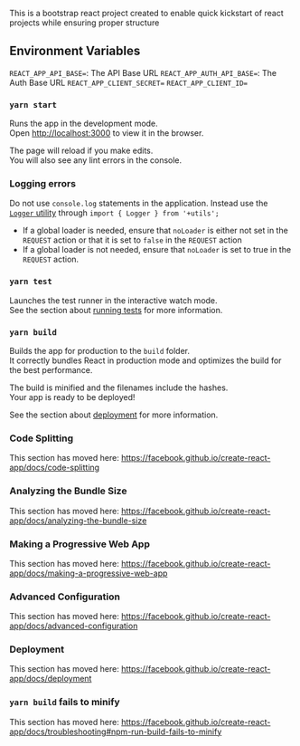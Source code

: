 This is a bootstrap react project created to enable quick kickstart of react projects while ensuring proper structure

## Environment Variables

`REACT_APP_API_BASE=`: The API Base URL
`REACT_APP_AUTH_API_BASE=`: The Auth Base URL
`REACT_APP_CLIENT_SECRET=`
`REACT_APP_CLIENT_ID=`

### `yarn start`

Runs the app in the development mode.<br />
Open [http://localhost:3000](http://localhost:3000) to view it in the browser.

The page will reload if you make edits.<br />
You will also see any lint errors in the console.

### Logging errors

Do not use `console.log` statements in the application.
Instead use the [`Logger` utility](src/utils/logger) through `import { Logger } from '+utils';`

- If a global loader is needed, ensure that `noLoader` is either not set in the `REQUEST` action or that it is set to `false` in the `REQUEST` action
- If a global loader is not needed, ensure that `noLoader` is set to true in the `REQUEST` action.

### `yarn test`

Launches the test runner in the interactive watch mode.<br />
See the section about [running tests](https://facebook.github.io/create-react-app/docs/running-tests) for more information.

### `yarn build`

Builds the app for production to the `build` folder.<br />
It correctly bundles React in production mode and optimizes the build for the best performance.

The build is minified and the filenames include the hashes.<br />
Your app is ready to be deployed!

See the section about [deployment](https://facebook.github.io/create-react-app/docs/deployment) for more information.

### Code Splitting

This section has moved here: https://facebook.github.io/create-react-app/docs/code-splitting

### Analyzing the Bundle Size

This section has moved here: https://facebook.github.io/create-react-app/docs/analyzing-the-bundle-size

### Making a Progressive Web App

This section has moved here: https://facebook.github.io/create-react-app/docs/making-a-progressive-web-app

### Advanced Configuration

This section has moved here: https://facebook.github.io/create-react-app/docs/advanced-configuration

### Deployment

This section has moved here: https://facebook.github.io/create-react-app/docs/deployment

### `yarn build` fails to minify

This section has moved here: https://facebook.github.io/create-react-app/docs/troubleshooting#npm-run-build-fails-to-minify

